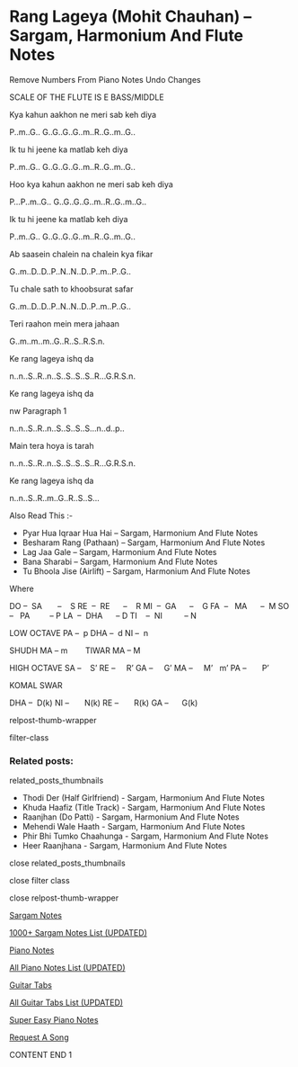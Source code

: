 
# Rang Lageya (Mohit Chauhan) – Sargam, Harmonium And Flute Notes

Remove Numbers From Piano Notes
Undo Changes

SCALE OF THE FLUTE IS E BASS/MIDDLE

Kya kahun aakhon ne meri sab keh diya

P..m..G.. G..G..G..G..m..R..G..m..G..

Ik tu hi jeene ka matlab keh diya

P..m..G.. G..G..G..G..m..R..G..m..G..

Hoo kya kahun aakhon ne meri sab keh diya

P…P..m..G.. G..G..G..G..m..R..G..m..G..

Ik tu hi jeene ka matlab keh diya

P..m..G.. G..G..G..G..m..R..G..m..G..

Ab saasein chalein na chalein kya fikar

G..m..D..D..P..N..N..D..P..m..P..G..

Tu chale sath to khoobsurat safar

G..m..D..D..P..N..N..D..P..m..P..G..

Teri raahon mein mera jahaan

G..m..m..m..G..R..S..R.S.n.

Ke rang lageya ishq da

n..n..S..R..n..S..S..S..S..R…G.R.S.n.

Ke rang lageya ishq da

nw Paragraph 1

n..n..S..R..n..S..S..S..S…n..d..p..

Main tera hoya is tarah

n..n..S..R..n..S..S..S..S..R…G.R.S.n.

Ke rang lageya ishq da

n..n..S..R..m..G..R..S..S…

Also Read This :-

* Pyar Hua Iqraar Hua Hai – Sargam, Harmonium And Flute Notes
* Besharam Rang (Pathaan) – Sargam, Harmonium And Flute Notes
* Lag Jaa Gale – Sargam, Harmonium And Flute Notes
* Bana Sharabi – Sargam, Harmonium And Flute Notes
* Tu Bhoola Jise (Airlift) – Sargam, Harmonium And Flute Notes

Where

DO –  SA       –    S
RE  –  RE      –    R
MI  –  GA      –    G
FA  –   MA      –  M
SO  –   PA         – P
LA  –  DHA      – D
TI    –  NI          – N

LOW OCTAVE
PA –  p
DHA –  d
NI –  n

SHUDH MA – m        TIWAR MA – M

HIGH OCTAVE
SA –    S’
RE –     R’
GA –     G’
MA –     M’   m’
PA –       P’

KOMAL SWAR

DHA –  D(k)
NI –       N(k)
RE –       R(k)
GA –      G(k)

relpost-thumb-wrapper

filter-class

### Related posts:

related_posts_thumbnails

* Thodi Der (Half Girlfriend) - Sargam, Harmonium And Flute Notes
* Khuda Haafiz (Title Track) - Sargam, Harmonium And Flute Notes
* Raanjhan (Do Patti) - Sargam, Harmonium And Flute Notes
* Mehendi Wale Haath - Sargam, Harmonium And Flute Notes
* Phir Bhi Tumko Chaahunga - Sargam, Harmonium And Flute Notes
* Heer Raanjhana - Sargam, Harmonium And Flute Notes

close related_posts_thumbnails

close filter class

close relpost-thumb-wrapper

[Sargam Notes](https://www.notationsworld.com/sargam-notes.html)

[1000+ Sargam Notes List (UPDATED)](https://www.notationsworld.com/all-songs-list-sargam-notes.html)

[Piano Notes](https://www.notationsworld.com/piano-notes.html)

[All Piano Notes List (UPDATED)](https://www.notationsworld.com/all-songs-list-piano-notes.html)

[Guitar Tabs](https://www.notationsworld.com/guitar-tabs.html)

[All Guitar Tabs List (UPDATED)](https://www.notationsworld.com/all-songs-list-guitar-tabs.html)

[Super Easy Piano Notes](https://studywall.in/)

[Request A Song](https://www.notationsworld.com/request-a-song.html)

CONTENT END 1

